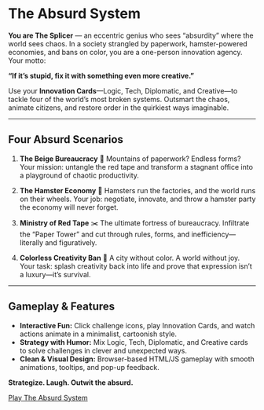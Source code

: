 # **The Absurd System**

**You are The Splicer** — an eccentric genius who sees “absurdity” where the world sees chaos. In a society strangled by paperwork, hamster-powered economies, and bans on color, you are a one-person innovation agency. Your motto:

**“If it’s stupid, fix it with something even more creative.”**

Use your **Innovation Cards**—Logic, Tech, Diplomatic, and Creative—to tackle four of the world’s most broken systems. Outsmart the chaos, animate citizens, and restore order in the quirkiest ways imaginable.

---

## **Four Absurd Scenarios**

1. **The Beige Bureaucracy** 🏢
   Mountains of paperwork? Endless forms? Your mission: untangle the red tape and transform a stagnant office into a playground of chaotic productivity.

2. **The Hamster Economy** 🐹
   Hamsters run the factories, and the world runs on their wheels. Your job: negotiate, innovate, and throw a hamster party the economy will never forget.

3. **Ministry of Red Tape** ✂️
   The ultimate fortress of bureaucracy. Infiltrate the “Paper Tower” and cut through rules, forms, and inefficiency—literally and figuratively.

4. **Colorless Creativity Ban** 🎨
   A city without color. A world without joy. Your task: splash creativity back into life and prove that expression isn’t a luxury—it’s survival.

---

## **Gameplay & Features**

* **Interactive Fun:** Click challenge icons, play Innovation Cards, and watch actions animate in a minimalist, cartoonish style.
* **Strategy with Humor:** Mix Logic, Tech, Diplomatic, and Creative cards to solve challenges in clever and unexpected ways.
* **Clean & Visual Design:** Browser-based HTML/JS gameplay with smooth animations, tooltips, and pop-up feedback.

**Strategize. Laugh. Outwit the absurd.**

[Play The Absurd System](https://divinerecursionloop.github.io/The-Absurd-System/)
